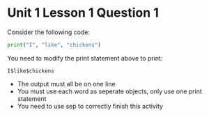 # Unit 1 Lesson 1 Question 1

Consider the following code:

```Python
print("I", "like", "chickens")
```

You need to modify the print statement above to print:

```
I$like$chickens
```

- The output must all be on one line
- You must use each word as seperate objects, only use one print statement
- You need to use sep to correctly finish this activity
